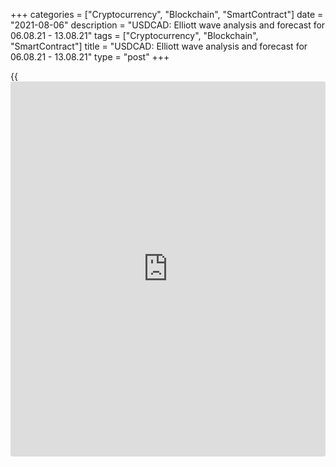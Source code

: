 +++
categories = ["Cryptocurrency", "Blockchain", "SmartContract"]
date = "2021-08-06"
description = "USDCAD: Elliott wave analysis and forecast for 06.08.21 - 13.08.21"
tags = ["Cryptocurrency", "Blockchain", "SmartContract"]
title = "USDCAD: Elliott wave analysis and forecast for 06.08.21 - 13.08.21"
type = "post"
+++

{{<iframe id="large-banner" src="https://www.bounty.group/#slide=15.0" width="100%" height="600" scrolling="no" style="border: 0px solid rgb(216, 221, 230); border-radius: 3px;">}}

2021-08-06

2021-08-06

USDCAD: Elliott wave analysis and forecast for 06.08.21 – 13.08.21Alex
Geuta

 **Main scenario:** consider short positions from corrections below the
level of 1.2811 with a target of 1.2000 – 1.1850.

 **Alternative scenario:** breakout and consolidation above the level of
1.2811 will allow the pair to continue rising to the levels of 1.3413 –
1.3722.

 **Analysis:** wave (С) of 4 of larger degree continues developing on
the [daily](https://www.fintecher.org/2020/03/03/forex-trading-daily-strategy/) chart, with the third wave 3 of (C) formed inside. An
ascending correction finished developing as the fourth wave 4 of (C),
and the fifth wave 5 of (C) is forming now on the H4 chart. Apparently,
the first counter-trend wave of smaller degree i of 5 is developing on
the H1 chart, with wave (iv) of i completed and wave (v) of i developing
inside. If the presumption is correct, the pair will continue to drop to
the levels of 1.2000 – 1.1850. The level of 1.2811 is critical in this
scenario as a breakout will enable the pair to continue rising to the
levels of 1.3413 – 1.3722.

* * *

* * *

## Price chart of USDCAD in real time mode

The content of this article reflects the author’s opinion and does not
necessarily reflect the official position of LiteForex. The material
published on this page is provided for informational purposes only and
should not be considered as the provision of investment advice for the
purposes of Directive 2004/39/EC.

Rate this article:

{{value}}

( {{count}} {{title}} )